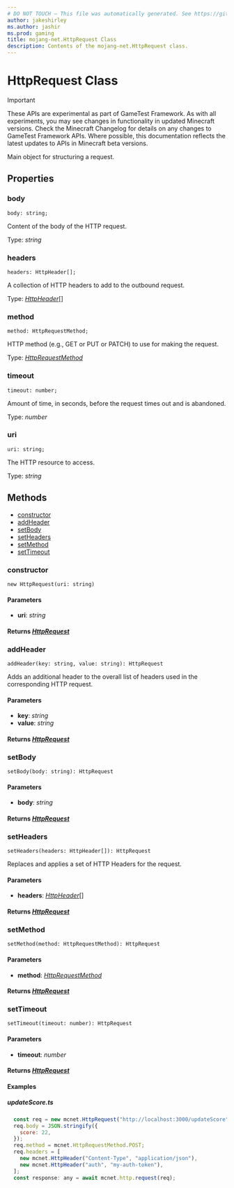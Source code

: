 ```yaml
---
# DO NOT TOUCH — This file was automatically generated. See https://github.com/Mojang/MinecraftScriptingApiDocsGenerator to modify descriptions, examples, etc.
author: jakeshirley
ms.author: jashir
ms.prod: gaming
title: mojang-net.HttpRequest Class
description: Contents of the mojang-net.HttpRequest class.
---
```

# HttpRequest Class
>[!IMPORTANT]
>These APIs are experimental as part of GameTest Framework. As with all experiments, you may see changes in functionality in updated Minecraft versions. Check the Minecraft Changelog for details on any changes to GameTest Framework APIs. Where possible, this documentation reflects the latest updates to APIs in Minecraft beta versions.

Main object for structuring a request.

## Properties
### **body**
`body: string;`

Content of the body of the HTTP request.

Type: *string*

### **headers**
`headers: HttpHeader[];`

A collection of HTTP headers to add to the outbound request.

Type: [*HttpHeader*](HttpHeader.md)[]

### **method**
`method: HttpRequestMethod;`

HTTP method (e.g., GET or PUT or PATCH) to use for making the request.

Type: [*HttpRequestMethod*](HttpRequestMethod.md)

### **timeout**
`timeout: number;`

Amount of time, in seconds, before the request times out and is abandoned.

Type: *number*

### **uri**
`uri: string;`

The HTTP resource to access.

Type: *string*


## Methods
- [constructor](#constructor)
- [addHeader](#addheader)
- [setBody](#setbody)
- [setHeaders](#setheaders)
- [setMethod](#setmethod)
- [setTimeout](#settimeout)
  
### **constructor**
`
new HttpRequest(uri: string)
`

#### **Parameters**
- **uri**: *string*

#### **Returns** [*HttpRequest*](HttpRequest.md)
### **addHeader**
`
addHeader(key: string, value: string): HttpRequest
`

Adds an additional header to the overall list of headers used in the corresponding HTTP request.
#### **Parameters**
- **key**: *string*
- **value**: *string*

#### **Returns** [*HttpRequest*](HttpRequest.md)
### **setBody**
`
setBody(body: string): HttpRequest
`

#### **Parameters**
- **body**: *string*

#### **Returns** [*HttpRequest*](HttpRequest.md)
### **setHeaders**
`
setHeaders(headers: HttpHeader[]): HttpRequest
`

Replaces and applies a set of HTTP Headers for the request.
#### **Parameters**
- **headers**: [*HttpHeader*](HttpHeader.md)[]

#### **Returns** [*HttpRequest*](HttpRequest.md)
### **setMethod**
`
setMethod(method: HttpRequestMethod): HttpRequest
`

#### **Parameters**
- **method**: [*HttpRequestMethod*](HttpRequestMethod.md)

#### **Returns** [*HttpRequest*](HttpRequest.md)
### **setTimeout**
`
setTimeout(timeout: number): HttpRequest
`

#### **Parameters**
- **timeout**: *number*

#### **Returns** [*HttpRequest*](HttpRequest.md)

#### **Examples**
##### *updateScore.ts*
```javascript
  const req = new mcnet.HttpRequest("http://localhost:3000/updateScore");
  req.body = JSON.stringify({
    score: 22,
  });
  req.method = mcnet.HttpRequestMethod.POST;
  req.headers = [
    new mcnet.HttpHeader("Content-Type", "application/json"),
    new mcnet.HttpHeader("auth", "my-auth-token"),
  ];
  const response: any = await mcnet.http.request(req);
```
